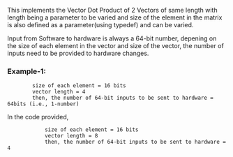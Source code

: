 This implements the Vector Dot Product of 2 Vectors of same length with length being a parameter to be varied and size of the element in the matrix is also defined as a parameter(using typedef) and can be varied.

Input from Software to hardware is always a 64-bit number, depening on the size of each element in the vector and size of the vector, the number of inputs need to be provided to hardware changes.

### Example-1:
            size of each element = 16 bits
            vector length = 4
            then, the number of 64-bit inputs to be sent to hardware = 64bits (i.e., 1-number)
In the code provided,
```
            size of each element = 16 bits
            vector length = 8
            then, the number of 64-bit inputs to be sent to hardware = 4
```
